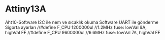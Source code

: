 # Attiny13A
Aht10-Software I2C ile nem ve sıcaklık okuma Software UART ile gönderme
Sigorta ayarları 
//#define F_CPU 1200000ul //1.2MHz fuse: lowVal 6A, highVal FF 
//#define F_CPU 9600000ul //9.6MHz fuse: lowVal 7A, highVal FF 
